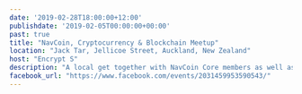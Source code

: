 ```yaml
---
date: '2019-02-28T18:00:00+12:00'
publishdate: '2019-02-05T00:00:00+00:00'
past: true
title: "NavCoin, Cryptocurrency & Blockchain Meetup"
location: "Jack Tar, Jellicoe Street, Auckland, New Zealand"
host: "Encrypt S"
description: "A local get together with NavCoin Core members as well as cryptocurrency enthusiasts to discuss what's hot in the industry and what's coming up for NavCoin."
facebook_url: "https://www.facebook.com/events/2031459953590543/"
---
```

